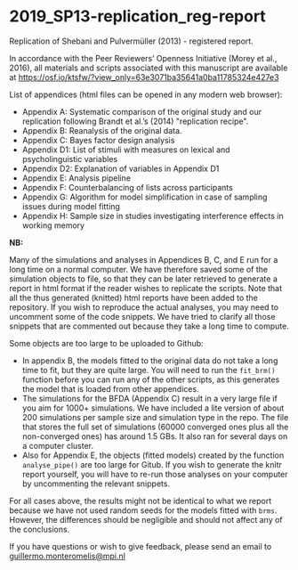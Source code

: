 2019_SP13-replication_reg-report
================================

Replication of Shebani and Pulvermüller (2013) - registered report.

In accordance with the Peer Reviewers’ Openness Initiative (Morey et al., 2016),
all materials and scripts associated with this manuscript are available at
https://osf.io/ktsfw/?view_only=63e3071ba35641a0ba11785324e427e3

List of appendices (html files can be opened in any modern web browser):

- Appendix A: Systematic comparison of the original study and our replication
  following Brandt et al.’s (2014) "replication recipe".
- Appendix B: Reanalysis of the original data.
- Appendix C: Bayes factor design analysis
- Appendix D1: List of stimuli with measures on lexical and psycholinguistic
  variables
- Appendix D2: Explanation of variables in Appendix D1
- Appendix E: Analysis pipeline
- Appendix F: Counterbalancing of lists across participants
- Appendix G: Algorithm for model simplification in case of sampling issues
  during model fitting
- Appendix H: Sample size in studies investigating interference effects in
	working memory


**NB:**

Many of the simulations and analyses in Appendices B, C, and E run for a long
time on a normal computer. We have therefore saved some of the simulation
objects to file, so that they can be later retrieved to generate a report in
html format if the reader wishes to replicate the scripts. Note that all the
thus generated (knitted) html reports have been added to the repository. If you
wish to reproduce the actual analyses, you may need to uncomment some of the code
snippets. We have tried to clarify all those snippets that are commented out
because they take a long time to compute.

Some objects are too large to be uploaded to Github:

- In appendix B, the models fitted to the original data do not take a long
  time to fit, but they are quite large. You will need to run the `fit_brm()`
  function before you can run any of the other scripts, as this generates the
  model that is loaded from other appendices.
- The simulations for the BFDA (Appendix C) result in a very large file if
  you aim for 1000+ simulations. We have included a lite version of about 200
  simulations per sample size and simulation type in the repo. The file that
  stores the full set of simulations (60000 converged ones plus all the
  non-converged ones) has around 1.5 GBs. It also ran for several days on a
  computer cluster.
- Also for Appendix E, the objects (fitted models) created by the
  function `analyse_pipe()` are too large for Gitub. If you wish to generate
  the knitr report yourself, you will have to re-run those analyses on your
  computer by uncommenting the relevant snippets.

For all cases above, the results might not be identical to what we report
because we have not used random seeds for the models fitted with `brms`.
However, the differences should be negligible and should not affect any
of the conclusions.

If you have questions or wish to give feedback, please send an email to
guillermo.monteromelis@mpi.nl
